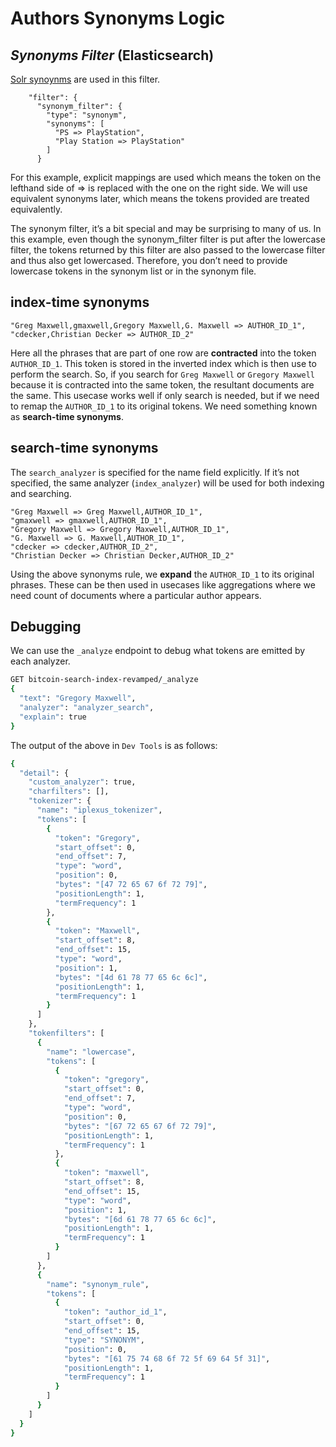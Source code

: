 # Authors Synonyms Logic
## _Synonyms Filter_ (Elasticsearch)

[Solr synoynms](https://www.elastic.co/guide/en/elasticsearch/reference/current/analysis-synonym-tokenfilter.html#_solr_synonyms) are used in this filter.

        "filter": {
          "synonym_filter": {
            "type": "synonym",
            "synonyms": [
              "PS => PlayStation",
              "Play Station => PlayStation"
            ]
          }

For this example, explicit mappings are used which means the token on the lefthand side of => is replaced with the one on the right side. We will use equivalent synonyms later, which means the tokens provided are treated equivalently.

The synonym filter, it’s a bit special and may be surprising to many of us. In this example, even though the synonym_filter filter is put after the lowercase filter, the tokens returned by this filter are also passed to the lowercase filter and thus also get lowercased. Therefore, you don’t need to provide lowercase tokens in the synonym list or in the synonym file.

## index-time synonyms
```
"Greg Maxwell,gmaxwell,Gregory Maxwell,G. Maxwell => AUTHOR_ID_1",
"cdecker,Christian Decker => AUTHOR_ID_2"
```
Here all the phrases that are part of one row are **contracted** into the token `AUTHOR_ID_1`.
This token is stored in the inverted index which is then use to perform the search. So, if you search for `Greg Maxwell` or `Gregory Maxwell` because it is contracted into the same token, the resultant documents are the same. This usecase works well if only search is needed, but if we need to remap the `AUTHOR_ID_1` to its original tokens. We need something known as **search-time synonyms**.

## search-time synonyms

The `search_analyzer` is specified for the name field explicitly. If it’s not specified, the same analyzer (`index_analyzer`) will be used for both indexing and searching.
```
"Greg Maxwell => Greg Maxwell,AUTHOR_ID_1",
"gmaxwell => gmaxwell,AUTHOR_ID_1",
"Gregory Maxwell => Gregory Maxwell,AUTHOR_ID_1",
"G. Maxwell => G. Maxwell,AUTHOR_ID_1",
"cdecker => cdecker,AUTHOR_ID_2",
"Christian Decker => Christian Decker,AUTHOR_ID_2"
```
Using the above synonyms rule, we **expand** the `AUTHOR_ID_1` to its original phrases. These can be then used in usecases like aggregations where we need count of documents where a particular author appears.

## Debugging
We can use the `_analyze` endpoint to debug what tokens are emitted by each analyzer.
```sh
GET bitcoin-search-index-revamped/_analyze
{
  "text": "Gregory Maxwell",
  "analyzer": "analyzer_search",
  "explain": true
}
```
The output of the above in `Dev Tools` is as follows:
```sh
{
  "detail": {
    "custom_analyzer": true,
    "charfilters": [],
    "tokenizer": {
      "name": "iplexus_tokenizer",
      "tokens": [
        {
          "token": "Gregory",
          "start_offset": 0,
          "end_offset": 7,
          "type": "word",
          "position": 0,
          "bytes": "[47 72 65 67 6f 72 79]",
          "positionLength": 1,
          "termFrequency": 1
        },
        {
          "token": "Maxwell",
          "start_offset": 8,
          "end_offset": 15,
          "type": "word",
          "position": 1,
          "bytes": "[4d 61 78 77 65 6c 6c]",
          "positionLength": 1,
          "termFrequency": 1
        }
      ]
    },
    "tokenfilters": [
      {
        "name": "lowercase",
        "tokens": [
          {
            "token": "gregory",
            "start_offset": 0,
            "end_offset": 7,
            "type": "word",
            "position": 0,
            "bytes": "[67 72 65 67 6f 72 79]",
            "positionLength": 1,
            "termFrequency": 1
          },
          {
            "token": "maxwell",
            "start_offset": 8,
            "end_offset": 15,
            "type": "word",
            "position": 1,
            "bytes": "[6d 61 78 77 65 6c 6c]",
            "positionLength": 1,
            "termFrequency": 1
          }
        ]
      },
      {
        "name": "synonym_rule",
        "tokens": [
          {
            "token": "author_id_1",
            "start_offset": 0,
            "end_offset": 15,
            "type": "SYNONYM",
            "position": 0,
            "bytes": "[61 75 74 68 6f 72 5f 69 64 5f 31]",
            "positionLength": 1,
            "termFrequency": 1
          }
        ]
      }
    ]
  }
}
```